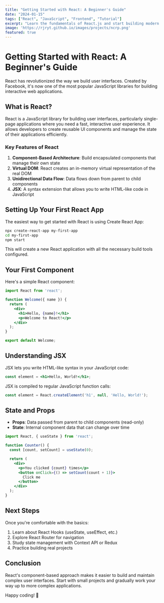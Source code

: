 ```yaml
---
title: "Getting Started with React: A Beginner's Guide"
date: "2024-01-15"
tags: ["React", "JavaScript", "Frontend", "Tutorial"]
excerpt: "Learn the fundamentals of React.js and start building modern user interfaces with this comprehensive beginner's guide."
image: 'https://rjryt.github.io/images/projects/ncrp.png'
featured: true
---
```


# Getting Started with React: A Beginner's Guide

React has revolutionized the way we build user interfaces. Created by Facebook, it's now one of the most popular JavaScript libraries for building interactive web applications.

## What is React?

React is a JavaScript library for building user interfaces, particularly single-page applications where you need a fast, interactive user experience. It allows developers to create reusable UI components and manage the state of their applications efficiently.

### Key Features of React

1. **Component-Based Architecture**: Build encapsulated components that manage their own state
2. **Virtual DOM**: React creates an in-memory virtual representation of the real DOM
3. **Unidirectional Data Flow**: Data flows down from parent to child components
4. **JSX**: A syntax extension that allows you to write HTML-like code in JavaScript

## Setting Up Your First React App

The easiest way to get started with React is using Create React App:

```bash
npx create-react-app my-first-app
cd my-first-app
npm start
```

This will create a new React application with all the necessary build tools configured.

## Your First Component

Here's a simple React component:

```jsx
import React from 'react';

function Welcome({ name }) {
  return (
    <div>
      <h1>Hello, {name}!</h1>
      <p>Welcome to React!</p>
    </div>
  );
}

export default Welcome;
```

## Understanding JSX

JSX lets you write HTML-like syntax in your JavaScript code:

```jsx
const element = <h1>Hello, World!</h1>;
```

JSX is compiled to regular JavaScript function calls:

```jsx
const element = React.createElement('h1', null, 'Hello, World!');
```

## State and Props

- **Props**: Data passed from parent to child components (read-only)
- **State**: Internal component data that can change over time

```jsx
import React, { useState } from 'react';

function Counter() {
  const [count, setCount] = useState(0);

  return (
    <div>
      <p>You clicked {count} times</p>
      <button onClick={() => setCount(count + 1)}>
        Click me
      </button>
    </div>
  );
}
```

## Next Steps

Once you're comfortable with the basics:

1. Learn about React Hooks (useState, useEffect, etc.)
2. Explore React Router for navigation
3. Study state management with Context API or Redux
4. Practice building real projects

## Conclusion

React's component-based approach makes it easier to build and maintain complex user interfaces. Start with small projects and gradually work your way up to more complex applications.

Happy coding! 🚀